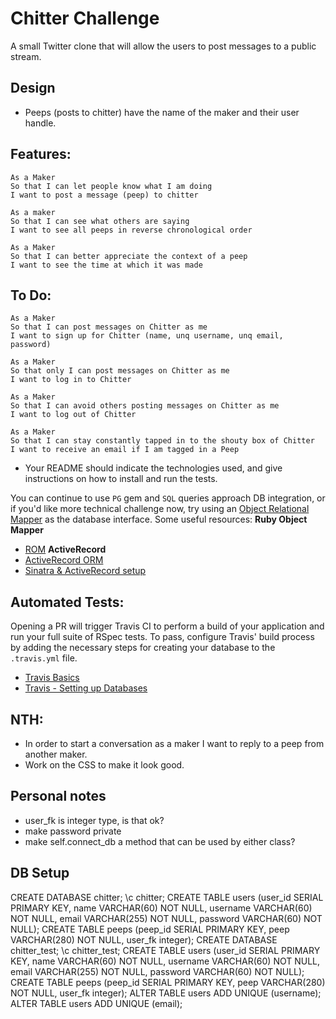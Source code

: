 Chitter Challenge
=================
A small Twitter clone that will allow the users to post messages to a public stream. 

Design
-------
* Peeps (posts to chitter) have the name of the maker and their user handle.

Features:
-------
```
As a Maker
So that I can let people know what I am doing  
I want to post a message (peep) to chitter

As a maker
So that I can see what others are saying  
I want to see all peeps in reverse chronological order

As a Maker
So that I can better appreciate the context of a peep
I want to see the time at which it was made
```

To Do:
-------

```
As a Maker
So that I can post messages on Chitter as me
I want to sign up for Chitter (name, unq username, unq email, password)

As a Maker
So that only I can post messages on Chitter as me
I want to log in to Chitter

As a Maker
So that I can avoid others posting messages on Chitter as me
I want to log out of Chitter

As a Maker
So that I can stay constantly tapped in to the shouty box of Chitter
I want to receive an email if I am tagged in a Peep
```

* Your README should indicate the technologies used, and give instructions on how to install and run the tests.

You can continue to use `PG` gem and `SQL` queries approach DB integration, or if you'd like more technical challenge now, try using an [Object Relational Mapper](https://en.wikipedia.org/wiki/Object-relational_mapping) as the database interface.
Some useful resources:
**Ruby Object Mapper**
- [ROM](https://rom-rb.org/)
**ActiveRecord**
- [ActiveRecord ORM](https://guides.rubyonrails.org/active_record_basics.html)
- [Sinatra & ActiveRecord setup](https://learn.co/lessons/sinatra-activerecord-setup)

Automated Tests:
-----
Opening a PR will trigger Travis CI to perform a build of your application and run your full suite of RSpec tests.
To pass, configure Travis' build process by adding the necessary steps for creating your database to the `.travis.yml` file.
- [Travis Basics](https://docs.travis-ci.com/user/tutorial/)
- [Travis - Setting up Databases](https://docs.travis-ci.com/user/database-setup/)

NTH:
-----
* In order to start a conversation as a maker I want to reply to a peep from another maker.
* Work on the CSS to make it look good.

Personal notes
-----
- user_fk is integer type, is that ok?
- make password private
- make self.connect_db a method that can be used by either class?

DB Setup
-----
CREATE DATABASE chitter;
\c chitter;
CREATE TABLE users (user_id SERIAL PRIMARY KEY, name VARCHAR(60) NOT NULL, username VARCHAR(60) NOT NULL, email VARCHAR(255) NOT NULL, password VARCHAR(60) NOT NULL);
CREATE TABLE peeps (peep_id SERIAL PRIMARY KEY, peep VARCHAR(280) NOT NULL, user_fk integer);
CREATE DATABASE chitter_test;
\c chitter_test;
CREATE TABLE users (user_id SERIAL PRIMARY KEY, name VARCHAR(60) NOT NULL, username VARCHAR(60) NOT NULL, email VARCHAR(255) NOT NULL, password VARCHAR(60) NOT NULL);
CREATE TABLE peeps (peep_id SERIAL PRIMARY KEY, peep VARCHAR(280) NOT NULL, user_fk integer);
ALTER TABLE users ADD UNIQUE (username);
ALTER TABLE users ADD UNIQUE (email);